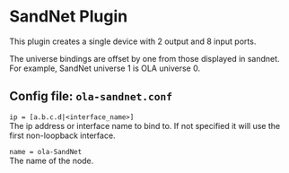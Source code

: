 SandNet Plugin
==============

This plugin creates a single device with 2 output and 8 input ports.

The universe bindings are offset by one from those displayed in sandnet. For
example, SandNet universe 1 is OLA universe 0.


## Config file: `ola-sandnet.conf`

`ip = [a.b.c.d|<interface_name>]`  
The ip address or interface name to bind to. If not specified it will use the
first non-loopback interface.

`name = ola-SandNet`  
The name of the node.
